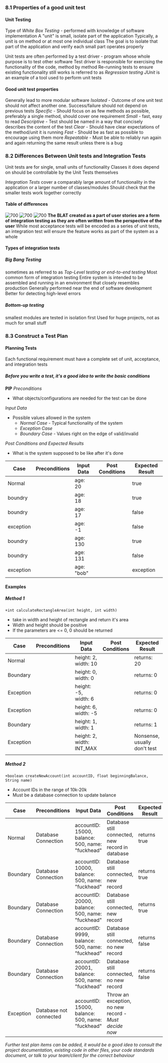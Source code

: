 ### 8.1 Properties of a good unit test
#### Unit Testing
Type of *White Box Testing* - performed with knowledge of software implementation
A "unit" is small, isolate part of the application
Typically, a unit is on method or at most one individual class
The goal is to isolate that part of the application and verify each small part operates properly

Unit tests are often performed by a test driver - program whose whole purpose is to test other software
Test driver is responsible for exercising the functionality of the code, method by method
Re-running tests to ensure existing functionality still works is referred to as *Regression testing*
*JUnit* is an example of a tool used to perform unit tests
#### Good unit test properties
Generally lead to more modular software
*Isolated* - Outcome of one unit test should not affect another one. Success/failure should not depend on previous tests
*Specific* - Should focus on as few methods as possible, preferably a single method, should cover one requirement
*Small* - fast, easy to read
*Descriptive* - Test should be named in a way that concisely describes the content of the test
*Clear* - Should have clear expectations of the method/unit it is running
*Fast* - Should be as fast as possible to encourage using them more
*Repeatable* - Must be able to reliably run again and again returning the same result unless there is a bug
### 8.2 Differences Between Unit tests and Integration Tests
Unit tests are for single, small units of functionality
Classes it does depend on should be controllable by the Unit Tests themselves

*Integration Tests* cover a comparably large amount of functionality in the application or a larger number of classes/modules
Should check that the smaller tests work together correctly
#### Table of differences
![700](Pasted%20image%2020240326103030.png)
![700](Pasted%20image%2020240326103326.png)
![700](Pasted%20image%2020240326103449.png)
**The BLAT created as a part of user stories are a form of integration testing as they are often written from the perspective of the user**
While most acceptance tests will be encoded as a series of unit tests, an integration test will ensure the feature works as part of the system as a whole
#### Types of integration tests
##### Big Bang Testing
sometimes as referred to as *Top-Level testing or end-to-end testing*
Most common form of integration testing
Entire system is intended to be assembled and running in an environment that closely resembles production
Generally performed  near the end of software development
Better for detecting high-level errors
##### Bottom-up testing
smallest modules are tested in isolation first
Used for huge projects, not as much for small stuff
### 8.3 Construct a Test Plan
#### Planning Tests
Each functional requirement must have a complete set of unit, acceptance, and integration tests
##### Before you write a test, it's a good idea to write the basic conditions
**PIP**
*Preconditions*
- What objects/configurations are needed for the test can be done

*Input Data*
- Possible values allowed in the system
	- *Normal Case* - Typical functionality of the system
	- *Exception Case* 
	- *Boundary Case* - Values right on the edge of valid/invalid

*Post Conditions and Expected Results*
- What is the system supposed to be like after it's done

| Case      | Preconditions | Input Data | Post Conditions | Expected Result |
| --------- | ------------- | ---------- | --------------- | --------------- |
| Normal    |               | age: 20    |                 | true            |
| boundry   |               | age: 18    |                 | true            |
| boundry   |               | age: 17    |                 | false           |
| exception |               | age: -1    |                 | false           |
| boundry   |               | age: 130   |                 | true            |
| boundry   |               | age: 131   |                 | false           |
| exception |               | age: "bob" |                 | exception       |
#### Examples
##### Method 1
`+int calculateRectangleArea(int height, int width)`
- take in width and height of rectangle and return it's area
- Width and height should be positive
- If the parameters are <= 0, 0 should be returned

| Case      | Preconditions | Input Data                | Post Conditions | Expected Result              |
| --------- | ------------- | ------------------------- | --------------- | ---------------------------- |
| Normal    |               | height: 2, width: 10      |                 | returns: 20                  |
| Boundary  |               | height: 0, width: 0       |                 | returns: 0                   |
| Exception |               | height: -5, width: 6      |                 | returns: 0                   |
| Exception |               | height: 6, width: -5      |                 | returns: 0                   |
| Boundary  |               | height: 1, width: 1       |                 | returns: 1                   |
| Exception |               | height: 2, width: INT_MAX |                 | Nonsense, usually don't test |
|           |               |                           |                 |                              |
##### Method 2
`+boolean createNewAccount(int accountID, float beginningBalance, String name)`
- Account IDs in the range of 10k-20k
- Must be a database connection to update balance

| Case      | Preconditions          | Input Data                                       | Post Conditions                                       | Expected Result |
| --------- | ---------------------- | ------------------------------------------------ | ----------------------------------------------------- | --------------- |
| Normal    | Database Connection    | accountID: 15000, balance: 500, name: "fuckhead" | Database still connected, new record in database      | returns true    |
| Boundary  | Database Connection    | accountID: 10000, balance: 500, name: "fuckhead" | Database still connected, new record                  | returns true    |
| Boundary  | Database Connection    | accountID: 20000, balance: 500, name: "fuckhead" | Database still connected, new record                  | returns true    |
| Boundary  | Database Connection    | accountID: 9999, balance: 500, name: "fuckhead"  | Database still connected, no new record               | returns false   |
| Boundary  | Database Connection    | accountID: 20001, balance: 500, name: "fuckhead" | Database still connected, no new record               | returns false   |
| Exception | Database not connected | accountID: 15000, balance: 500, name: "fuckhead" | Throw an exception, no new record - *Must decide now* |                 |
*Further test plan items can be added, it would be a good idea to consult the project documentation, existing code in other files, your code standards document, or talk to your team/client for the correct behaviour*
